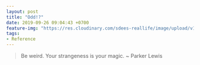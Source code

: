 ```yaml
---
layout: post
title: "Odd!?"
date: 2019-09-26 09:04:43 +0700
feature-img: "https://res.cloudinary.com/sdees-reallife/image/upload/v1555658919/sample_feature_img.png"
tags:
- Reference
---
```

> Be weird. Your strangeness is your magic. ~ Parker Lewis
